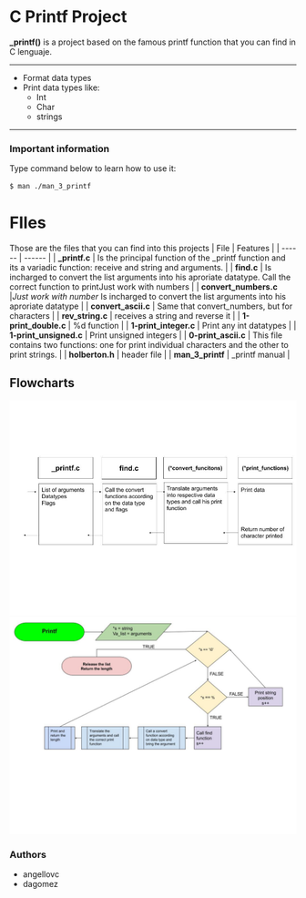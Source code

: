 # C Printf Project

**_printf()** is a project based on the famous printf function that
you can find in C lenguaje.

---
- Format data types
- Print data types like:
    - Int
    - Char
    - strings
---
### Important information
Type command below to learn how to use it:
```sh
$ man ./man_3_printf
```
# FIles
Those are the files that you can find into this projects
| File | Features |
| ------ | ------ |
| **_printf.c**  |  Is the principal function of the _printf function and its a variadic function: receive and string and arguments. |
| **find.c** | Is incharged to convert the list arguments into his aproriate datatype. Call the correct function to printJust work with numbers |
| **convert_numbers.c** |*Just work with number* Is incharged to convert the list arguments into his aproriate datatype |
| **convert_ascii.c** | Same that convert_numbers, but for characters |
| **rev_string.c** | receives a string and reverse it |
| **1-print_double.c** | %d function |
| **1-print_integer.c** | Print any int datatypes |
| **1-print_unsigned.c** | Print unsigned integers |
| **0-print_ascii.c** | This file contains two functions: one for print individual characters and the other to print strings. |
| **holberton.h** | header file |
| **man_3_printf** | _printf manual |

## Flowcharts
![Image description](pf.jpg)
![Image description](Prinf.jpg)
### Authors

 - angellovc
 - dagomez
